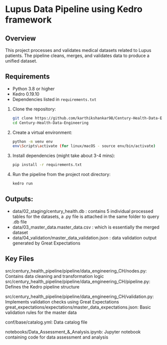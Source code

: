 # Lupus Data Pipeline using Kedro framework

## Overview
This project processes and validates medical datasets related to Lupus patients. The pipeline cleans, merges, and validates data to produce a unified dataset.

## Requirements
- Python 3.8 or higher
- Kedro 0.19.10
- Dependencies listed in `requirements.txt`

1. Clone the repository:
   ```bash
   git clone https://github.com/karthikshankar98/Century-Health-Data-Engineering.git
   cd Century-Health-Data-Engineering

2. Create a virtual environment:
   ```bash
   python -m venv env
   env\Scripts\activate (for linux/macOS - source env/bin/activate)

3. Install dependencies (might take about 3-4 mins):
   ```bash
   pip install -r requirements.txt

4. Run the pipeline from the project root directory:
   ```bash
   kedro run

## Outputs:
- data/02_staging/century_health.db : contains 5 individual processed tables for the datasets, a .py file is attached in the same folder to query .db file
- data/03_master_data.master_data.csv : which is essentially the merged dataset
- data/04_validation/master_data_validation.json : data validation output generated by Great Expectations

## Key Files
src/century_health_pipeline/pipeline/data_engineering_CH/nodes.py: Contains data cleaning and transformation logic
src/century_health_pipeline/pipeline/data_engineering_CH/pipeline.py: Defines the Kedro pipeline structure

src/century_health_pipeline/pipeline/data_engineering_CH/validation.py: Implements validation checks using Great Expectations
great_expectations/expectations/master_data_expectations.json: Basic validation rules for the master data

conf/base/catalog.yml: Data catalog file

notebooks/Data_Assessment_&_Analysis.ipynb: Jupyter notebook containing code for data assessment and analysis

